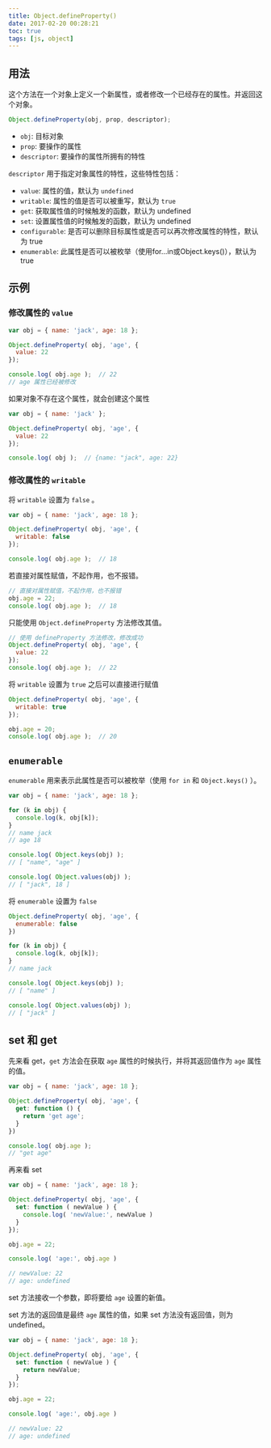 ```yaml
---
title: Object.defineProperty()
date: 2017-02-20 00:28:21
toc: true
tags: [js, object]
---
```


## 用法

这个方法在一个对象上定义一个新属性，或者修改一个已经存在的属性。并返回这个对象。

```js
Object.defineProperty(obj, prop, descriptor);
```

+ `obj`: 目标对象
+ `prop`: 要操作的属性
+ `descriptor`: 要操作的属性所拥有的特性

`descriptor` 用于指定对象属性的特性，这些特性包括：

+ `value`: 属性的值，默认为 `undefined`
+ `writable`: 属性的值是否可以被重写，默认为 `true`
+ `get`: 获取属性值的时候触发的函数，默认为 undefined
+ `set`: 设置属性值的时候触发的函数，默认为 undefined
+ `configurable`: 是否可以删除目标属性或是否可以再次修改属性的特性，默认为 true
+ `enumerable`: 此属性是否可以被枚举（使用for...in或Object.keys()），默认为 true


## 示例

### 修改属性的 `value`

```js
var obj = { name: 'jack', age: 18 };

Object.defineProperty( obj, 'age', {
  value: 22
});

console.log( obj.age );  // 22
// age 属性已经被修改
```

如果对象不存在这个属性，就会创建这个属性

```js
var obj = { name: 'jack' };

Object.defineProperty( obj, 'age', {
  value: 22
});

console.log( obj );  // {name: "jack", age: 22}
```

### 修改属性的 `writable`

将 `writable` 设置为 `false` 。

```js
var obj = { name: 'jack', age: 18 };

Object.defineProperty( obj, 'age', {
  writable: false
});

console.log( obj.age );  // 18
```

若直接对属性赋值，不起作用，也不报错。

```js
// 直接对属性赋值，不起作用，也不报错
obj.age = 22;
console.log( obj.age );  // 18
```

只能使用 `Object.defineProperty` 方法修改其值。

```js
// 使用 defineProperty 方法修改，修改成功
Object.defineProperty( obj, 'age', {
  value: 22
});
console.log( obj.age );  // 22
```

将 `writable` 设置为 `true` 之后可以直接进行赋值

```js
Object.defineProperty( obj, 'age', {
  writable: true
});

obj.age = 20;
console.log( obj.age );  // 20
```

## `enumerable`

`enumerable` 用来表示此属性是否可以被枚举（使用 `for in` 和 `Object.keys()` ）。

```js
var obj = { name: 'jack', age: 18 };

for (k in obj) {
  console.log(k, obj[k]);
}
// name jack
// age 18

console.log( Object.keys(obj) );
// [ "name", "age" ]

console.log( Object.values(obj) );
// [ "jack", 18 ]
```

将 `enumerable` 设置为 `false`

```js
Object.defineProperty( obj, 'age', {
  enumerable: false
})

for (k in obj) {
  console.log(k, obj[k]);
}
// name jack

console.log( Object.keys(obj) );
// [ "name" ]

console.log( Object.values(obj) );
// [ "jack" ]
```

## set 和 get

先来看 get，`get` 方法会在获取 `age` 属性的时候执行，并将其返回值作为 `age` 属性的值。

```js
var obj = { name: 'jack', age: 18 };

Object.defineProperty( obj, 'age', {
  get: function () {
    return 'get age';
  }
})

console.log( obj.age );
// "get age"
```

再来看 set

```js
var obj = { name: 'jack', age: 18 };

Object.defineProperty( obj, 'age', {
  set: function ( newValue ) {
    console.log( 'newValue:', newValue )
  }
});

obj.age = 22;

console.log( 'age:', obj.age )

// newValue: 22
// age: undefined
```

set 方法接收一个参数，即将要给 `age` 设置的新值。

set 方法的返回值是最终 `age` 属性的值，如果 set 方法没有返回值，则为 undefined。

```js
var obj = { name: 'jack', age: 18 };

Object.defineProperty( obj, 'age', {
  set: function ( newValue ) {
    return newValue;
  }
});

obj.age = 22;

console.log( 'age:', obj.age )

// newValue: 22
// age: undefined
```